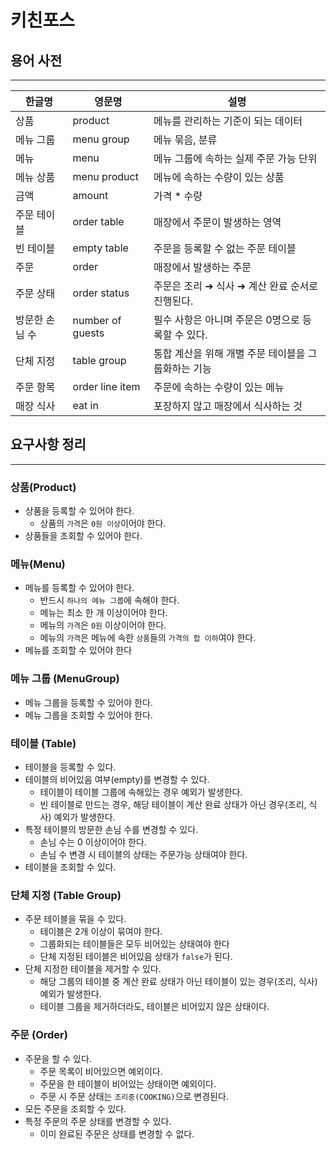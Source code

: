 # 키친포스


##  용어 사전

---

| 한글명 | 영문명 | 설명 |
| --- | --- | --- |
| 상품 | product | 메뉴를 관리하는 기준이 되는 데이터 |
| 메뉴 그룹 | menu group | 메뉴 묶음, 분류 |
| 메뉴 | menu | 메뉴 그룹에 속하는 실제 주문 가능 단위 |
| 메뉴 상품 | menu product | 메뉴에 속하는 수량이 있는 상품 |
| 금액 | amount | 가격 * 수량 |
| 주문 테이블 | order table | 매장에서 주문이 발생하는 영역 |
| 빈 테이블 | empty table | 주문을 등록할 수 없는 주문 테이블 |
| 주문 | order | 매장에서 발생하는 주문 |
| 주문 상태 | order status | 주문은 조리 ➜ 식사 ➜ 계산 완료 순서로 진행된다. |
| 방문한 손님 수 | number of guests | 필수 사항은 아니며 주문은 0명으로 등록할 수 있다. |
| 단체 지정 | table group | 통합 계산을 위해 개별 주문 테이블을 그룹화하는 기능 |
| 주문 항목 | order line item | 주문에 속하는 수량이 있는 메뉴 |
| 매장 식사 | eat in | 포장하지 않고 매장에서 식사하는 것 |


## 요구사항 정리

---
### 상품(Product)
- 상품을 등록할 수 있어야 한다.
  - 상품의 `가격`은 `0원 이상`이어야 한다.
- 상품들을 조회할 수 있어야 한다.

### 메뉴(Menu)
- 메뉴를 등록할 수 있어야 한다.
  - 반드시 `하나의 메뉴 그룹`에 속해야 한다.
  - 메뉴는 최소 한 개 이상이어야 한다.
  - 메뉴의 `가격`은 `0원` 이상이어야 한다.
  - 메뉴의 `가격`은 메뉴에 속한 `상품`들의 `가격의 합 이하`여야 한다.
- 메뉴를 조회할 수 있어야 한다

### 메뉴 그룹 (MenuGroup)
- 메뉴 그룹을 등록할 수 있어야 한다.
- 메뉴 그룹을 조회할 수 있어야 한다.

### 테이블 (Table)
- 테이블을 등록할 수 있다.
- 테이블의 비어있음 여부(empty)를 변경할 수 있다.
  - 테이블이 테이블 그룹에 속해있는 경우 예외가 발생한다.
  - 빈 테이블로 만드는 경우, 해당 테이블이 계산 완료 상태가 아닌 경우(조리, 식사) 예외가 발생한다.
- 특정 테이블의 방문한 손님 수를 변경할 수 있다.
  - 손님 수는 0 이상이어야 한다.
  - 손님 수 변경 시 테이블의 상태는 주문가능 상태여야 한다.
- 테이블을 조회할 수 있다.

### 단체 지정 (Table Group)
- 주문 테이블을 묶을 수 있다.
  - 테이블은 2개 이상이 묶여야 한다.
  - 그룹화되는 테이블들은 모두 비어있는 상태여야 한다
  - 단체 지정된 테이블은 비어있음 상태가 `false`가 된다.
- 단체 지정한 테이블을 제거할 수 있다.
  - 해당 그룹의 테이블 중 계산 완료 상태가 아닌 테이블이 있는 경우(조리, 식사) 예외가 발생한다.
  - 테이블 그룹을 제거하더라도, 테이블은 비어있지 않은 상태이다.

### 주문 (Order)
- 주문을 할 수 있다.
  - 주문 목록이 비어있으면 예외이다.
  - 주문을 한 테이블이 비어있는 상태이면 예외이다.
  - 주문 시 주문 상태는 `조리중(COOKING)`으로 변경된다.
- 모든 주문을 조회할 수 있다.
- 특정 주문의 주문 상태를 변경할 수 있다.
  - 이미 완료된 주문은 상태를 변경할 수 없다.

